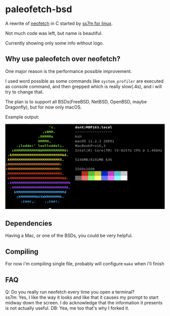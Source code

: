 paleofetch-bsd
==============

A rewrite of [neofetch](https://github.com/dylanaraps/neofetch) in C started by [ss7m for linux](https://github.com/ss7m/paleofetch).

Not much code was left, but name is beautiful.

Currently showing only some info without logo.

Why use paleofetch over neofetch?
---------------------------------
One major reason is the performance possible improvement.

I used word possible as some commands like `system_profiler` are executed as console command, and then grepped which is really slow(.4s), and i will try to change that.

The plan is to support all BSDs(FreeBSD, NetBSD, OpenBSD, maybe Dragonfly), but for now only macOS.

Example output:

![example output](example.png)

Dependencies
------------
Having a Mac, or one of the BSDs, you could be very helpful.

Compiling
---------
For now i'm compiling single file, probably will configure `make` when i'll finish

FAQ
---

Q: Do you really run neofetch every time you open a terminal?  
ss7m: Yes, I like the way it looks and like that it causes my prompt to start midway
down the screen. I do acknowledge that the information it presents is not actually useful.
DB: Yea, me too that's why I forked it.
